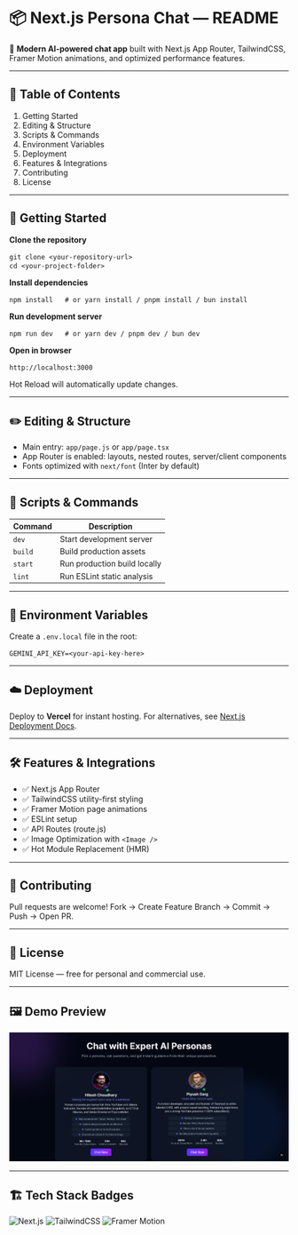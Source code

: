 # 📦 Next.js Persona Chat — README

🚀 **Modern AI-powered chat app** built with Next.js App Router, TailwindCSS, Framer Motion animations, and optimized performance features.

---

## 📑 Table of Contents

1. Getting Started
2. Editing & Structure
3. Scripts & Commands
4. Environment Variables
5. Deployment
6. Features & Integrations
7. Contributing
8. License

---

## 🏁 Getting Started

**Clone the repository**

```
git clone <your-repository-url>
cd <your-project-folder>
```

**Install dependencies**

```
npm install   # or yarn install / pnpm install / bun install
```

**Run development server**

```
npm run dev   # or yarn dev / pnpm dev / bun dev
```

**Open in browser**

```
http://localhost:3000
```

Hot Reload will automatically update changes.

---

## ✏️ Editing & Structure

- Main entry: `app/page.js` or `app/page.tsx`
- App Router is enabled: layouts, nested routes, server/client components
- Fonts optimized with `next/font` (Inter by default)

---

## 📜 Scripts & Commands

| Command | Description                  |
| ------- | ---------------------------- |
| `dev`   | Start development server     |
| `build` | Build production assets      |
| `start` | Run production build locally |
| `lint`  | Run ESLint static analysis   |

---

## 🔑 Environment Variables

Create a `.env.local` file in the root:

```
GEMINI_API_KEY=<your-api-key-here>
```

---

## ☁️ Deployment

Deploy to **Vercel** for instant hosting.
For alternatives, see [Next.js Deployment Docs](https://nextjs.org/docs/deployment).

---

## 🛠 Features & Integrations

- ✅ Next.js App Router
- ✅ TailwindCSS utility-first styling
- ✅ Framer Motion page animations
- ✅ ESLint setup
- ✅ API Routes (route.js)
- ✅ Image Optimization with `<Image />`
- ✅ Hot Module Replacement (HMR)

---

## 🤝 Contributing

Pull requests are welcome!
Fork → Create Feature Branch → Commit → Push → Open PR.

---

## 📄 License

MIT License — free for personal and commercial use.

---

## 🖼 Demo Preview

![Demo Preview](./app/screenshots/preview.png)

---

## 🏗 Tech Stack Badges

![Next.js](https://img.shields.io/badge/Next.js-black?logo=next.js)
![TailwindCSS](https://img.shields.io/badge/TailwindCSS-38B2AC?logo=tailwind-css&logoColor=white)
![Framer Motion](https://img.shields.io/badge/Framer_Motion-0055FF?logo=framer&logoColor=white)
